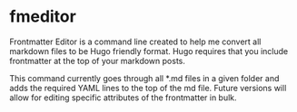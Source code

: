 # fmeditor

Frontmatter Editor is a command line created to help me convert all markdown files to be Hugo friendly format. Hugo requires that you include frontmatter at the top of your markdown posts.

This command currently goes through all *.md files in a given folder and adds the required YAML lines to the top of the md file. Future versions will allow for editing specific attributes of the frontmatter in bulk.
